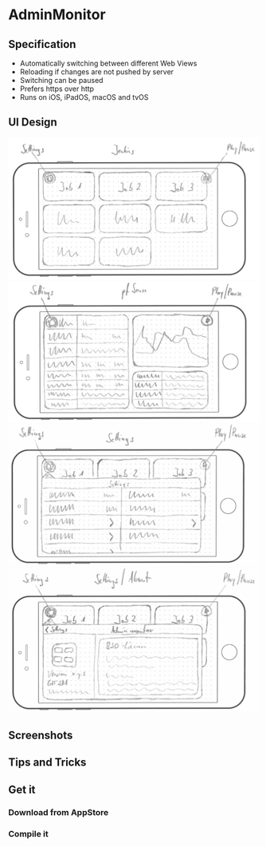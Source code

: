 # AdminMonitor

## Specification

* Automatically switching between different Web Views
* Reloading if changes are not pushed by server
* Switching can be paused
* Prefers https over http
* Runs on iOS, iPadOS, macOS and tvOS

## UI Design

![Jenkins Status](doc/adminmonitor_jenkins.jpg)
![pfSense Status](doc/adminmonitor_pfsense.jpg)
![Settings Dialog](doc/adminmonitor_settings.jpg)
![About Dialog](doc/adminmonitor_about.jpg)

## Screenshots

## Tips and Tricks

## Get it

### Download from AppStore

### Compile it
